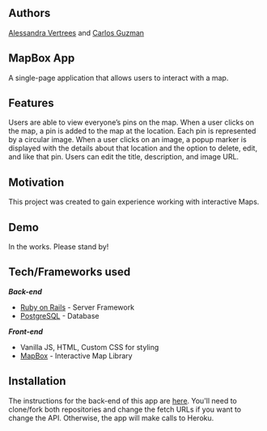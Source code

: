 ## Authors
[Alessandra Vertrees](https://github.com/avertrees) and [Carlos Guzman](https://github.com/benson19)

## MapBox App
A single-page application that allows users to interact with a map.

## Features
Users are able to view everyone’s pins on the map. When a user clicks on the map, a pin is added to the map at the location. Each pin is represented by a circular image. When a user clicks on an image, a popup marker is displayed with the details about that location and the option to delete, edit, and like that pin. Users can edit the title, description, and image URL. 

## Motivation
This project was created to gain experience working with interactive Maps. 

## Demo 
In the works. Please stand by!

## Tech/Frameworks used
_**Back-end**_
* [Ruby on Rails](https://rubyonrails.org) - Server Framework
* [PostgreSQL](https://www.postgresql.org) - Database

_**Front-end**_
* Vanilla JS, HTML, Custom CSS for styling
* [MapBox](https://docs.mapbox.com/mapbox-gl-js/api/) - Interactive Map Library


## Installation
The instructions for the back-end of this app are [here](https://github.com/avertrees/back-end-api). You'll need to clone/fork both repositories and change the fetch URLs if you want to change the API. Otherwise, the app will make calls to Heroku.
